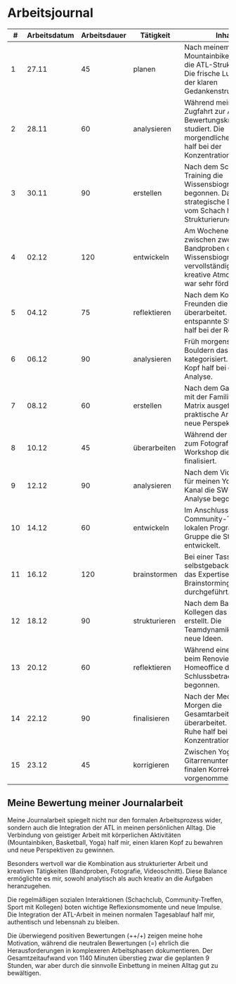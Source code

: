 # Arbeitsjournal

| # | Arbeitsdatum | Arbeitsdauer | Tätigkeit | Inhalt | Bewertung |
|---|--------------|--------------|-----------|---------|------------|
| 1 | 27.11 | 45 | planen | Nach meinem Mountainbike-Training die ATL-Struktur erstellt. Die frische Luft half bei der klaren Gedankenstrukturierung. | ++ |
| 2 | 28.11 | 60 | analysieren | Während meiner Zugfahrt zur Arbeit die Bewertungskriterien studiert. Die morgendliche Routine half bei der Konzentration. | + |
| 3 | 30.11 | 90 | erstellen | Nach dem Schachclub-Training die Wissensbiografie begonnen. Das strategische Denken vom Schach half bei der Strukturierung. | + |
| 4 | 02.12 | 120 | entwickeln | Am Wochenende zwischen zwei Bandproben die Wissensbiografie vervollständigt. Die kreative Atmosphäre war sehr förderlich. | ++ |
| 5 | 04.12 | 75 | reflektieren | Nach dem Kochen mit Freunden die Biografie überarbeitet. Die entspannte Stimmung half bei der Reflexion. | + |
| 6 | 06.12 | 90 | analysieren | Früh morgens vor dem Bouldern das Wissen kategorisiert. Klarer Kopf half bei der Analyse. | = |
| 7 | 08.12 | 60 | erstellen | Nach dem Gartenprojekt mit der Familie die Matrix ausgefüllt. Die praktische Arbeit gab neue Perspektiven. | + |
| 8 | 10.12 | 45 | überarbeiten | Während der Zugfahrt zum Fotografie-Workshop die Matrix finalisiert. | ++ |
| 9 | 12.12 | 90 | analysieren | Nach dem Videoschnitt für meinen YouTube-Kanal die SWOT-Analyse begonnen. | + |
| 10 | 14.12 | 60 | entwickeln | Im Anschluss an das Community-Treffen der lokalen Programmierer-Gruppe die Strategie entwickelt. | ++ |
| 11 | 16.12 | 120 | brainstormen | Bei einer Tasse selbstgebackener Kekse das Expertisenziel-Brainstorming durchgeführt. | + |
| 12 | 18.12 | 90 | strukturieren | Nach dem Basketball mit Kollegen das Mindmap erstellt. Die Teamdynamik inspirierte neue Ideen. | + |
| 13 | 20.12 | 60 | reflektieren | Während einer Pause beim Renovieren meines Homeoffice die Schlussbetrachtung begonnen. | = |
| 14 | 22.12 | 90 | finalisieren | Nach der Meditation am Morgen die Gesamtarbeit überarbeitet. Die innere Ruhe half bei der Konzentration. | ++ |
| 15 | 23.12 | 45 | korrigieren | Zwischen Yoga und Gitarrenunterricht die finalen Korrekturen vorgenommen. | + |

## Meine Bewertung meiner Journalarbeit

Meine Journalarbeit spiegelt nicht nur den formalen Arbeitsprozess wider, sondern auch die Integration der ATL in meinen persönlichen Alltag. Die Verbindung von geistiger Arbeit mit körperlichen Aktivitäten (Mountainbiken, Basketball, Yoga) half mir, einen klaren Kopf zu bewahren und neue Perspektiven zu gewinnen.

Besonders wertvoll war die Kombination aus strukturierter Arbeit und kreativen Tätigkeiten (Bandproben, Fotografie, Videoschnitt). Diese Balance ermöglichte es mir, sowohl analytisch als auch kreativ an die Aufgaben heranzugehen.

Die regelmäßigen sozialen Interaktionen (Schachclub, Community-Treffen, Sport mit Kollegen) boten wichtige Reflexionsmomente und neue Impulse. Die Integration der ATL-Arbeit in meinen normalen Tagesablauf half mir, authentisch und lebensnah zu bleiben.

Die überwiegend positiven Bewertungen (++/+) zeigen meine hohe Motivation, während die neutralen Bewertungen (=) ehrlich die Herausforderungen in komplexeren Arbeitsphasen dokumentieren. Der Gesamtzeitaufwand von 1140 Minuten überstieg zwar die geplanten 9 Stunden, war aber durch die sinnvolle Einbettung in meinen Alltag gut zu bewältigen.